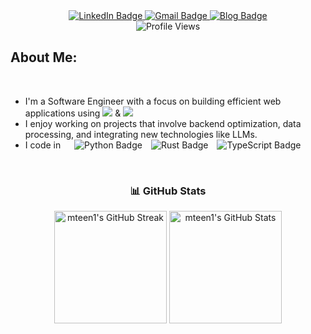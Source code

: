 <div align="center">
  <div id="badges">
    <a href="https://www.linkedin.com/in/matin-moharami/">
      <img src="https://img.shields.io/badge/LinkedIn-blue?style=for-the-badge&logo=linkedin&logoColor=white" alt="LinkedIn Badge"/>
    </a>
    <a href="mailto:m.moharami@iau.ir">
      <img src="https://img.shields.io/badge/Email-Contact?style=for-the-badge&logo=gmail&logoColor=white" alt="Gmail Badge"/>
    </a>
<!--     <a href="https://t.me/mteen1">
      <img src="https://img.shields.io/badge/Telegram-blue?style=for-the-badge&logo=telegram&logoColor=white" alt="Telegram Badge"/>
    </a> -->
        <a href="https://mteen.ir">
      <img src="https://img.shields.io/badge/Blog-grey?style=for-the-badge&logo=blogger&logoColor=red" alt="Blog Badge"/>
    </a>
  </div>
  <img src="https://komarev.com/ghpvc/?username=mteen1&style=for-the-badge&color=blueviolet" alt="Profile Views"/>
  
</div>

<h2> About Me:</h2>
<br>

  - I'm a Software Engineer with a focus on building efficient web applications using <img src="https://img.shields.io/badge/Django-%23092E20"> & <img src="https://img.shields.io/badge/FastAPI-005571"> 
  - I enjoy working on projects that involve backend optimization, data processing, and integrating new technologies like LLMs.
  -  I code in &emsp; <img src="https://img.shields.io/badge/Python-3776AB?style=for-the-badge&logo=python&logoColor=yellow" alt="Python Badge"/>&emsp;<img src="https://img.shields.io/badge/Rust-000000?style=for-the-badge&logo=rust&logoColor=red" alt="Rust Badge"/>&emsp;<img src="https://img.shields.io/badge/TypeScript-3178C6?style=for-the-badge&logo=typescript&logoColor=white" alt="TypeScript Badge"/>
  
<br>
<div align="center">
  <h3>📊 GitHub Stats</h3>
  <p>
    <img src="https://github-readme-streak-stats.herokuapp.com/?user=mteen1&theme=dark&hide_border=false" alt="mteen1's GitHub Streak" height="180">
    <img src="https://github-profile-summary-cards.vercel.app/api/cards/profile-details?username=mteen1&theme=github_dark" alt="mteen1's GitHub Stats" height="180">
  </p>
</div>

